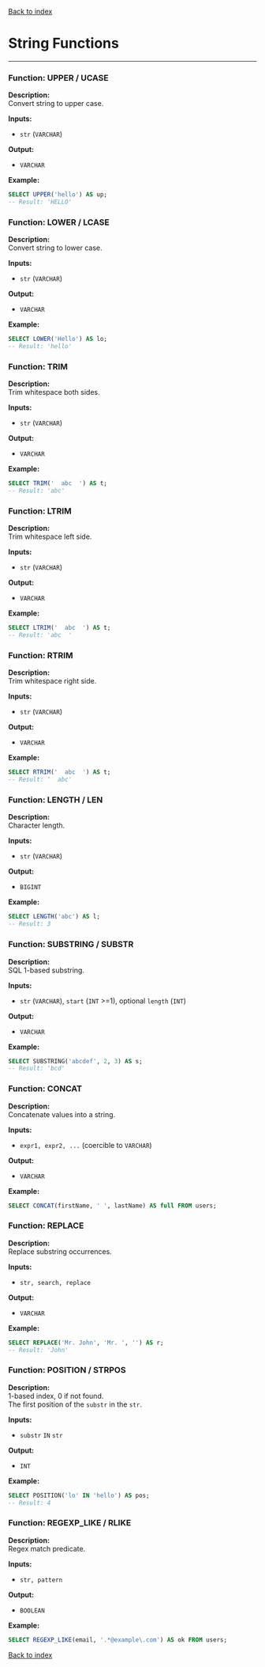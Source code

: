 [Back to index](./README.md)

# String Functions

---

### Function: UPPER / UCASE
**Description:**  
Convert string to upper case.

**Inputs:** 
- `str` (`VARCHAR`)

**Output:** 
- `VARCHAR`

**Example:**
```sql
SELECT UPPER('hello') AS up;
-- Result: 'HELLO'
```

### Function: LOWER / LCASE
**Description:**  
Convert string to lower case.

**Inputs:** 
- `str` (`VARCHAR`)

**Output:** 
- `VARCHAR`

**Example:**
```sql
SELECT LOWER('Hello') AS lo;
-- Result: 'hello'
```

### Function: TRIM
**Description:**  
Trim whitespace both sides.

**Inputs:** 
- `str` (`VARCHAR`)

**Output:** 
- `VARCHAR`

**Example:**
```sql
SELECT TRIM('  abc  ') AS t;
-- Result: 'abc'
```

### Function: LTRIM
**Description:**  
Trim whitespace left side.

**Inputs:**
- `str` (`VARCHAR`)

**Output:**
- `VARCHAR`

**Example:**
```sql
SELECT LTRIM('  abc  ') AS t;
-- Result: 'abc  '
```

### Function: RTRIM
**Description:**  
Trim whitespace right side.

**Inputs:**
- `str` (`VARCHAR`)

**Output:**
- `VARCHAR`

**Example:**
```sql
SELECT RTRIM('  abc  ') AS t;
-- Result: '  abc'
```

### Function: LENGTH / LEN
**Description:**  
Character length.

**Inputs:** 
- `str` (`VARCHAR`)

**Output:** 
- `BIGINT`

**Example:**
```sql
SELECT LENGTH('abc') AS l;
-- Result: 3
```

### Function: SUBSTRING / SUBSTR
**Description:**  
SQL 1-based substring.

**Inputs:** 
- `str` (`VARCHAR`), `start` (`INT` >=1), optional `length` (`INT`)

**Output:** 
- `VARCHAR`

**Example:**
```sql
SELECT SUBSTRING('abcdef', 2, 3) AS s;
-- Result: 'bcd'
```

### Function: CONCAT
**Description:**  
Concatenate values into a string.

**Inputs:** 
- `expr1, expr2, ...` (coercible to `VARCHAR`)

**Output:** 
- `VARCHAR`

**Example:**
```sql
SELECT CONCAT(firstName, ' ', lastName) AS full FROM users;
```

### Function: REPLACE
**Description:**  
Replace substring occurrences.

**Inputs:** 
- `str, search, replace`

**Output:** 
- `VARCHAR`

**Example:**
```sql
SELECT REPLACE('Mr. John', 'Mr. ', '') AS r;
-- Result: 'John'
```

### Function: POSITION / STRPOS
**Description:**  
1-based index, 0 if not found.  
The first position of the `substr` in the `str`.

**Inputs:** 
- `substr` `IN` `str`

**Output:** 
- `INT`

**Example:**
```sql
SELECT POSITION('lo' IN 'hello') AS pos;
-- Result: 4
```

### Function: REGEXP_LIKE / RLIKE
**Description:**  
Regex match predicate.

**Inputs:** 
- `str, pattern`

**Output:** 
- `BOOLEAN`

**Example:**
```sql
SELECT REGEXP_LIKE(email, '.*@example\.com') AS ok FROM users;
```

[Back to index](./README.md)
